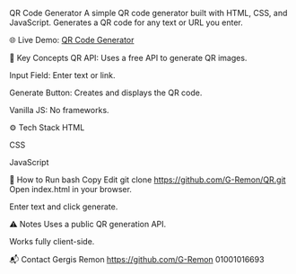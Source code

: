 QR Code Generator
A simple QR code generator built with HTML, CSS, and JavaScript.
Generates a QR code for any text or URL you enter.

🌐 Live Demo: [QR Code Generator]( https://g-remon.github.io/QR/)

🧠 Key Concepts
QR API: Uses a free API to generate QR images.

Input Field: Enter text or link.

Generate Button: Creates and displays the QR code.

Vanilla JS: No frameworks.

⚙️ Tech Stack
HTML

CSS

JavaScript

🚀 How to Run
bash
Copy
Edit
git clone https://github.com/G-Remon/QR.git
Open index.html in your browser.

Enter text and click generate.

⚠️ Notes
Uses a public QR generation API.

Works fully client-side.

📬 Contact
Gergis Remon
https://github.com/G-Remon
01001016693
